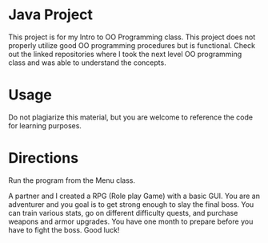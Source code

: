 # Java Project
This project is for my Intro to OO Programming class. This project does not properly utilize good OO programming procedures but is functional. Check out the linked repositories where I took the next level OO programming class and was able to understand the concepts.

# Usage
Do not plagiarize this material, but you are welcome to reference the code for learning purposes.

# Directions
Run the program from the Menu class.

A partner and I created a RPG (Role play Game) with a basic GUI. You are an adventurer and you goal is to get strong enough to slay the final boss.
You can train various stats, go on different difficulty quests, and purchase weapons and armor upgrades. You have one month to prepare before you have to 
fight the boss. Good luck!
